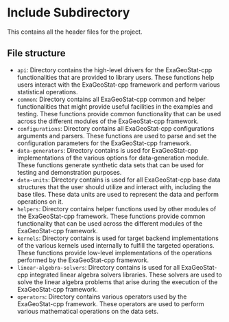 # Include Subdirectory
This contains all the header files for the project.

## File structure
- `api`: Directory contains the high-level drivers for the ExaGeoStat-cpp functionalities that are provided to library users. These functions help users interact with the ExaGeoStat-cpp framework and perform various statistical operations.
- `common`: Directory contains all ExaGeoStat-cpp common and helper functionalities that might provide useful facilities in the examples and testing. These functions provide common functionality that can be used across the different modules of the ExaGeoStat-cpp framework.
- `configurations`: Directory contains all ExaGeoStat-cpp configurations arguments and parsers. These functions are used to parse and set the configuration parameters for the ExaGeoStat-cpp framework.
- `data-generators`: Directory contains is used for ExaGeoStat-cpp implementations of the various options for data-generation module. These functions generate synthetic data sets that can be used for testing and demonstration purposes.
- `data-units`: Directory contains is used for all ExaGeoStat-cpp base data structures that the user should utilize and interact with, including the base tiles. These data units are used to represent the data and perform operations on it.
- `helpers`: Directory contains helper functions used by other modules of the ExaGeoStat-cpp framework. These functions provide common functionality that can be used across the different modules of the ExaGeoStat-cpp framework.
- `kernels`: Directory contains is used for target backend implementations of the various kernels used internally to fulfill the targeted operations. These functions provide low-level implementations of the operations performed by the ExaGeoStat-cpp framework.
- `linear-algebra-solvers`: Directory contains is used for all ExaGeoStat-cpp integrated linear algebra solvers libraries. These solvers are used to solve the linear algebra problems that arise during the execution of the ExaGeoStat-cpp framework.
- `operators`: Directory contains various operators used by the ExaGeoStat-cpp framework. These operators are used to perform various mathematical operations on the data sets.